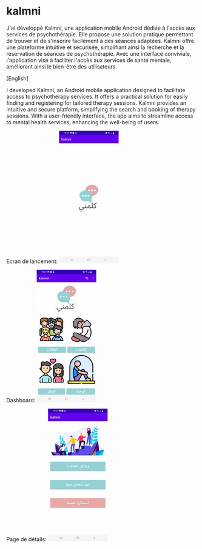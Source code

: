 # kalmni
J'ai développé Kalmni, une application mobile Android dédiée à l'accès aux services de psychothérapie. Elle propose une solution pratique permettant de trouver et de s'inscrire facilement à des séances adaptées. 
Kalmni offre une plateforme intuitive et sécurisée, simplifiant ainsi la recherche et la réservation de séances de psychothérapie. 
Avec une interface conviviale, l'application vise à faciliter l'accès aux services de santé mentale, améliorant ainsi le bien-être des utilisateurs

[English]

I developed Kalmni, an Android mobile application designed to facilitate access to psychotherapy services. It offers a practical solution for easily finding and registering for tailored therapy sessions. 
Kalmni provides an intuitive and secure platform, simplifying the search and booking of therapy sessions. 
With a user-friendly interface, the app aims to streamline access to mental health services, enhancing the well-being of users.

Ecran de lancement:
![kalmni acceuil](images/2.jpg)

Dashboard:
![kalmni acceuil](images/3.jpg)

Page de détails:
![kalmni acceuil](images/4.jpg)









